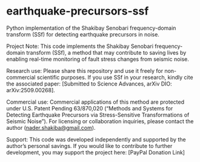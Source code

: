 # earthquake-precursors-ssf
Python implementation of the Shakibay Senobari frequency-domain transform (SSf) for detecting earthquake precursors in noise.

Project Note: This code implements the Shakibay Senobari frequency-domain transform (SSf), a method that may contribute to saving lives by enabling real-time monitoring of fault stress changes from seismic noise.

Research use: Please share this repository and use it freely for non-commercial scientific purposes. If you use SSf in your research, kindly cite the associated paper:
[Submitted to Science Advances, arXiv DIO: 	arXiv:2509.00268].

Commercial use: Commercial applications of this method are protected under U.S. Patent Pending 63/870,020 (“Methods and Systems for Detecting Earthquake Precursors via Stress-Sensitive Transformations of Seismic Noise”). For licensing or collaboration inquiries, please contact the author (nader.shakiba@gmail.com).

 Support: This code was developed independently and supported by the author’s personal savings. If you would like to contribute to further development, you may support the project here:
[PayPal Donation Link]
